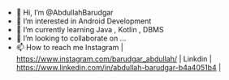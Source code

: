 - 👋 Hi, I’m @AbdullahBarudgar
- 👀 I’m interested in Android Development
- 🌱 I’m currently learning Java , Kotlin , DBMS
- 💞️ I’m looking to collaborate on ...
- 📫 How to reach me Instagram | https://www.instagram.com/barudgar_abdullah/ | Linkdin | https://www.linkedin.com/in/abdullah-barudgar-b4a4051b4 |

<!---
AbdullahBarudgar/AbdullahBarudgar is a ✨ special ✨ repository because its `README.md` (this file) appears on your GitHub profile.
You can click the Preview link to take a look at your changes.
--->
